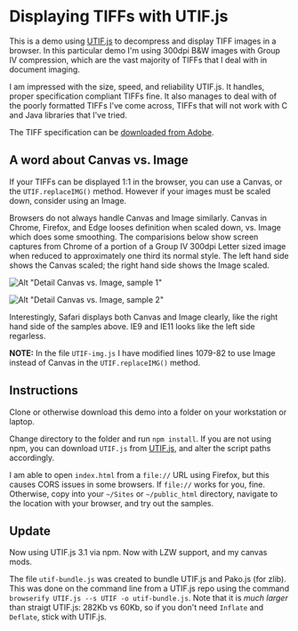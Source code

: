 # Displaying TIFFs with UTIF.js

This is a demo using [UTIF.js](https://github.com/photopea/UTIF.js) to decompress and display TIFF images in a browser. In this particular demo I'm using 300dpi B&W images with Group IV compression, which are the vast majority of TIFFs that I deal with in document imaging.

I am impressed with the size, speed, and reliability UTIF.js. It handles, proper specification compliant TIFFs fine. It also manages to deal with of the poorly formatted TIFFs I've come across, TIFFs that will not work with C and Java libraries that I've tried.

The TIFF specification can be [downloaded from Adobe](https://www.adobe.io/content/dam/udp/en/open/standards/tiff/TIFF6.pdf).

## A word about Canvas vs. Image

If your TIFFs can be displayed 1:1 in the browser, you can use a Canvas, or the `UTIF.replaceIMG()` method. However if your images must be scaled down, consider using an Image.

Browsers do not always handle Canvas and Image similarly. Canvas in Chrome, Firefox, and Edge looses definition when scaled down, vs. Image which does some smoothing. The comparisions below show screen captures from Chrome of a portion of a Group IV 300dpi Letter sized image when reduced to approximately one third its normal style. The left hand side shows the Canvas scaled; the right hand side shows the Image scaled.

![Alt "Detail Canvas vs. Image, sample 1"](https://github.com/johnthad/utif-demo/blob/master/compare/compare0.png 'Detail Canvas vs. Image, sample 1')

![Alt "Detail Canvas vs. Image, sample 2"](https://github.com/johnthad/utif-demo/blob/master/compare/compare1.png 'Detail Canvas vs. Image, sample 2')

Interestingly, Safari displays both Canvas and Image clearly, like the right hand side of the samples above. IE9 and IE11 looks like the left side regarless.

**NOTE:** In the file `UTIF-img.js` I have modified lines 1079-82 to use Image instead of Canvas in the `UTIF.replaceIMG()` method.

## Instructions

Clone or otherwise download this demo into a folder on your workstation or laptop.

Change directory to the folder and run `npm install`. If you are not using npm, you can download `UTIF.js` from [UTIF.js](https://github.com/photopea/UTIF.js), and alter the script paths accordingly.

I am able to open `index.html` from a `file://` URL using Firefox, but this causes CORS issues in some browsers. If `file://` works for you, fine. Otherwise, copy into your `~/Sites` or `~/public_html` directory, navigate to the location with your browser, and try out the samples.

## Update

Now using UTIF.js 3.1 via npm. Now with LZW support, and my canvas mods.

The file `utif-bundle.js` was created to bundle UTIF.js and Pako.js (for zlib). This was done on the command line from a UTIF.js repo using the command `browserify UTIF.js --s UTIF -o utif-bundle.js`. Note that it is _much larger_ than straigt UTIF.js: 282Kb vs 60Kb, so if you don't need `Inflate` and `Deflate`, stick with UTIF.js.
